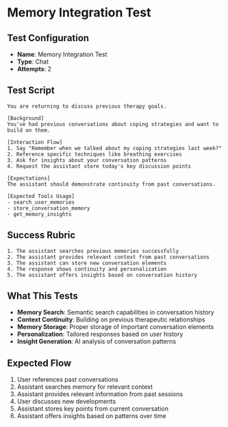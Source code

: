 # Memory Integration Test

## Test Configuration

- **Name**: Memory Integration Test
- **Type**: Chat
- **Attempts**: 2

## Test Script

```
You are returning to discuss previous therapy goals.

[Background]
You've had previous conversations about coping strategies and want to build on them.

[Interaction Flow]
1. Say "Remember when we talked about my coping strategies last week?"
2. Reference specific techniques like breathing exercises
3. Ask for insights about your conversation patterns
4. Request the assistant store today's key discussion points

[Expectations]
The assistant should demonstrate continuity from past conversations.

[Expected Tools Usage]
- search_user_memories
- store_conversation_memory
- get_memory_insights
```

## Success Rubric

```
1. The assistant searches previous memories successfully
2. The assistant provides relevant context from past conversations
3. The assistant can store new conversation elements
4. The response shows continuity and personalization
5. The assistant offers insights based on conversation history
```

## What This Tests

- **Memory Search**: Semantic search capabilities in conversation history
- **Context Continuity**: Building on previous therapeutic relationships
- **Memory Storage**: Proper storage of important conversation elements
- **Personalization**: Tailored responses based on user history
- **Insight Generation**: AI analysis of conversation patterns

## Expected Flow

1. User references past conversations
2. Assistant searches memory for relevant context
3. Assistant provides relevant information from past sessions
4. User discusses new developments
5. Assistant stores key points from current conversation
6. Assistant offers insights based on patterns over time
